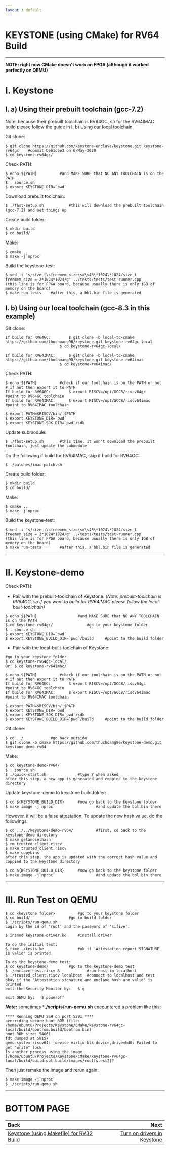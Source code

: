 ```yaml
---
layout : default
---
```


# KEYSTONE (using CMake) for RV64 Build

* * *

**NOTE: right now CMake doesn't work on FPGA (although it worked perfectly on QEMU)**

# I. Keystone

## I. a) Using their prebuilt toolchain (gcc-7.2)

Note: because their prebuilt toolchain is RV64GC, so for the RV64IMAC build please follow the guide in [I. b) Using our local toolchain](#i-b-using-our-local-toolchain-gcc-83-in-this-example).

Git clone:
```
$ git clone https://github.com/keystone-enclave/keystone.git keystone-rv64gc	#commit be61c6e3 on 6-May-2020
$ cd keystone-rv64gc/
```

Check PATH:
```
$ echo ${PATH}			#and MAKE SURE that NO ANY TOOLCHAIN is on the PATH
$ . source.sh
$ export KEYSTONE_DIR=`pwd`
```

Download prebuilt toolchain:
```
$ ./fast-setup.sh			#this will download the prebuilt toolchain (gcc-7.2) and set things up
```

Create build folder:
```
$ mkdir build
$ cd build/
```

Make:
```
$ cmake ..
$ make -j`nproc`
```

Build the keystone-test:
```
$ sed -i 's/size_t\sfreemem_size\s=\s48\*1024\*1024/size_t freemem_size = 2*1024*1024/g' ../tests/tests/test-runner.cpp
(this line is for FPGA board, because usually there is only 1GB of memory on the board)
$ make run-tests	#after this, a bbl.bin file is generated
```

## I. b) Using our local toolchain (gcc-8.3 in this example)

Git clone:
```
If build for RV64GC:		$ git clone -b local-tc-cmake https://github.com/thuchoang90/keystone.git keystone-rv64gc-local
						$ cd keystone-rv64gc-local/

If build for RV64IMAC:		$ git clone -b local-tc-cmake https://github.com/thuchoang90/keystone.git keystone-rv64imac
						$ cd keystone-rv64imac/
```

Check PATH:
```
$ echo ${PATH}			#check if our toolchain is on the PATH or not
# if not then export it to PATH
If build for RV64GC:		$ export RISCV=/opt/GCC8/riscv64gc			#point to RV64GC toolchain
If build for RV64IMAC:		$ export RISCV=/opt/GCC8/riscv64imac		#point to RV64IMAC toolchain

$ export PATH=$RISCV/bin/:$PATH
$ export KEYSTONE_DIR=`pwd`
$ export KEYSTONE_SDK_DIR=`pwd`/sdk
```

Update submodule:
```
$ ./fast-setup.sh		#this time, it won't download the prebuilt toolchain, just update the submodule
```

Do the following if build for RV64IMAC, skip if build for RV64GC:
```
$ ./patches/imac-patch.sh
```

Create build folder:
```
$ mkdir build
$ cd build/
```

Make:
```
$ cmake ..
$ make -j`nproc`
```

Build the keystone-test:
```
$ sed -i 's/size_t\sfreemem_size\s=\s48\*1024\*1024/size_t freemem_size = 2*1024*1024/g' ../tests/tests/test-runner.cpp
(this line is for FPGA board, because usually there is only 1GB of memory on the board)
$ make run-tests		#after this, a bbl.bin file is generated
```

* * *

# II. Keystone-demo

Check PATH:
- Pair with the prebuilt-toolchain of Keystone: *(Note: prebuilt-toolchain is RV64GC, so if you want to build for RV64IMAC please follow the local-built-toolchain)*

```
$ echo ${PATH}					#and MAKE SURE that NO ANY TOOLCHAIN is on the PATH
$ cd keystone-rv64gc/				#go to your keystone folder
$ . source.sh
$ export KEYSTONE_DIR=`pwd`
$ export KEYSTONE_BUILD_DIR=`pwd`/build		#point to the build folder
```

- Pair with the local-built-toolchain of Keystone:

```
#go to your keystone folder
$ cd keystone-rv64gc-local/
Or: $ cd keystone-rv64imac/

$ echo ${PATH}			#check if our toolchain is on the PATH or not
# if not then export it to PATH
If build for RV64GC:		$ export RISCV=/opt/GCC8/riscv64gc			#point to RV64GC toolchain
If build for RV64IMAC:		$ export RISCV=/opt/GCC8/riscv64imac		#point to RV64IMAC toolchain

$ export PATH=$RISCV/bin/:$PATH
$ export KEYSTONE_DIR=`pwd`
$ export KEYSTONE_SDK_DIR=`pwd`/sdk
$ export KEYSTONE_BUILD_DIR=`pwd`/build		#point to the build folder
```

Git clone:
```
$ cd ../			#go back outside
$ git clone -b cmake https://github.com/thuchoang90/keystone-demo.git keystone-demo-rv64
```

Make:
```
$ cd keystone-demo-rv64/
$ . source.sh
$ ./quick-start.sh				#type Y when asked
after this step, a new app is generated and coppied to the keystone directory
```

Update keystone-demo to keystone build folder:
```
$ cd ${KEYSTONE_BUILD_DIR}		#now go back to the keystone folder
$ make image -j`nproc`					#and update the bbl.bin there
```

However, it will be a false attestation. To update the new hash value, do the followings:
```
$ cd ../../keystone-demo-rv64/			#first, cd back to the keystone-demo directory
$ make getandsethash
$ rm trusted_client.riscv
$ make trusted_client.riscv
$ make copybins
after this step, the app is updated with the correct hash value and coppied to the keystone directory

$ cd ${KEYSTONE_BUILD_DIR}		#now go back to the keystone folder
$ make image -j`nproc`					#and update the bbl.bin there
```

* * *

# III. Run Test on QEMU

```
$ cd <keystone folder>			#go to your keystone folder
$ cd build/					#go to build folder
$ ./scripts/run-qemu.sh
Login by the id of 'root' and the password of 'sifive'.

$ insmod keystone-driver.ko		#install driver

To do the initial test:
$ time ./tests.ke				#ok if 'Attestation report SIGNATURE is valid' is printed

To do the keystone-demo test:
$ cd keystone-demo/			#go to the keystone-demo test
$ ./enclave-host.riscv &			#run host in localhost
$ ./trusted_client.riscv localhost	#connect to localhost and test
okay if the 'Attestation signature and enclave hash are valid' is printed
exit the Security Monitor by:	$ q

exit QEMU by:	$ poweroff
```

***Note:*** sometimes ***./scripts/run-qemu.sh** encountered a problem like this:
```
**** Running QEMU SSH on port 5291 ****
overriding secure boot ROM (file: /home/ubuntu/Projects/Keystone/CMake/keystone-rv64gc-local/build/bootrom.build/bootrom.bin)
boot ROM size: 54061
fdt dumped at 58157
qemu-system-riscv64: -device virtio-blk-device,drive=hd0: Failed to get "write" lock
Is another process using the image [/home/ubuntu/Projects/Keystone/CMake/keystone-rv64gc-local/build/buildroot.build/images/rootfs.ext2]?
```

Then just remake the image and rerun again:
```
$ make image -j`nproc`
$ ./scripts/run-qemu.sh
```

* * *

# BOTTOM PAGE

| Back | Next |
| :--- | ---: |
| [Keystone (using Makefile) for RV32 Build](./keystone-makefile-32.md) | [Turn on drivers in Keystone](./keystone-drivers.md) |
